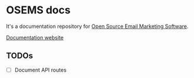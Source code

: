 # OSEMS docs

It's a documentation repository for [Open Source Email Marketing Software](https://github.com/adrianbienias/osems).

[Documentation website](https://osems.dev)

## TODOs

- [ ] Document API routes
